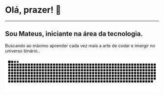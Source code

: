 # Olá, prazer! 🤝
<hr>
<h2> Sou Mateus, iniciante na área da tecnologia. </h2>

<p> Buscando ao máximo aprender cada vez mais a arte de codar e imergir no universo binário.. </p>
  
  ![Snake animation](https://github.com/ellen2121/ellen2121/blob/output/github-contribution-grid-snake.svg)
 
